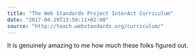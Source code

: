 ```yaml
---
title: "The Web Standards Project InterAct Curriculum"
date: "2017-04-29T13:50:11+02:00"
source: "http://teach.webstandards.org/curriculum/"
---
```


It is genuinely amazing to me how much these folks figured out.
